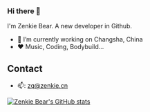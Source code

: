 ### Hi there 👋
I'm Zenkie Bear. A new developer in Github.
- 🔭 I’m currently working on Changsha, China
- ❤ Music, Coding, Bodybuild...

## Contact
- 📫: zq@zenkie.cn

[![Zenkie Bear's GitHub stats](https://github-readme-stats.vercel.app/api?username=zenkiebear)](https://github.com/zenkiebear/github-readme-stats)
